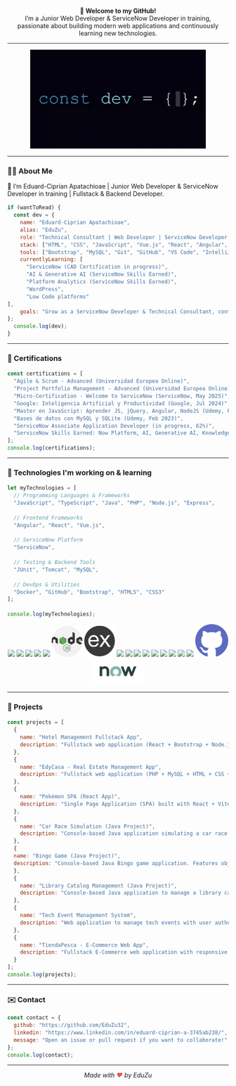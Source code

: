 <p align="center">
  🚀 <b>Welcome to my GitHub!</b><br>
  I’m a Junior Web Developer & ServiceNow Developer in training,<br>
  passionate about building modern web applications and continuously learning new technologies.
</p>


---

<p align="center">
  <img src="const_dev_final.gif" alt="Dev GIF" width="400"/>
</p>

---

### 👨‍💻 About Me

👋 I’m Eduard-Ciprian Apatachioae | Junior Web Developer & ServiceNow Developer in training | Fullstack & Backend Developer.

```js
if (wantToRead) {
  const dev = {
    name: "Eduard-Ciprian Apatachioae",
    alias: "EduZu",
    role: "Technical Consultant | Web Developer | ServiceNow Developer in training",
    stack: ["HTML", "CSS", "JavaScript", "Vue.js", "React", "Angular", "Node.js", "PHP", "Java"],
    tools: ["Bootstrap", "MySQL", "Git", "GitHub", "VS Code", "IntelliJ"],
    currentlyLearning: [
      "ServiceNow (CAD Certification in progress)",
      "AI & Generative AI (ServiceNow Skills Earned)",
      "Platform Analytics (ServiceNow Skills Earned)",
      "WordPress",
      "Low Code platforms"
],
    goals: "Grow as a ServiceNow Developer & Technical Consultant, contribute to international projects, and keep learning 🚀"
};
  console.log(dev);
}


```
---

### 📜 Certifications

```js
const certifications = [
  "Agile & Scrum - Advanced (Universidad Europea Online)",
  "Project Portfolio Management - Advanced (Universidad Europea Online)",
  "Micro-Certification - Welcome to ServiceNow (ServiceNow, May 2025)",
  "Google: Inteligencia Artificial y Productividad (Google, Jul 2024)",
  "Master en JavaScript: Aprender JS, jQuery, Angular, NodeJS (Udemy, Feb 2023)",
  "Bases de datos con MySQL y SQLite (Udemy, Feb 2023)",
  "ServiceNow Associate Application Developer (in progress, 62%)",
  "ServiceNow Skills Earned: Now Platform, AI, Generative AI, Knowledge Management, Platform Analytics, Service Catalog, Workflow Studio"
];
console.log(certifications);
```

---

### 🧐 Technologies I'm working on & learning

```js
let myTechnologies = [
  // Programming Languages & Frameworks
  "JavaScript", "TypeScript", "Java", "PHP", "Node.js", "Express", 
  
  // Frontend Frameworks
  "Angular", "React", "Vue.js",
  
  // ServiceNow Platform
  "ServiceNow",
  
  // Testing & Backend Tools
  "JUnit", "Tomcat", "MySQL",
  
  // DevOps & Utilities
  "Docker", "GitHub", "Bootstrap", "HTML5", "CSS3"
];

console.log(myTechnologies);

```

<p align="center">
  <img src="https://cdn.jsdelivr.net/gh/devicons/devicon/icons/javascript/javascript-original.svg" width="70"/>
  <img src="https://cdn.jsdelivr.net/gh/devicons/devicon/icons/angularjs/angularjs-original.svg" width="70"/>
  <img src="https://cdn.jsdelivr.net/gh/devicons/devicon/icons/react/react-original.svg" width="70"/>
  <img src="https://cdn.jsdelivr.net/gh/devicons/devicon/icons/vuejs/vuejs-original.svg" width="70"/>
  <img src="https://cdn.jsdelivr.net/gh/devicons/devicon/icons/typescript/typescript-original.svg" width="70"/>
  <img src="assets/NodeJs.png" width="70"/>
  <img src="assets/Express.png" width="70"/>
  <img src="https://cdn.jsdelivr.net/gh/devicons/devicon/icons/php/php-original.svg" width="70"/>
  <img src="https://cdn.jsdelivr.net/gh/devicons/devicon/icons/java/java-original.svg" width="70"/>
  <img src="https://cdn.jsdelivr.net/gh/devicons/devicon/icons/junit/junit-plain.svg" width="70"/>
  <img src="https://cdn.jsdelivr.net/gh/devicons/devicon/icons/tomcat/tomcat-original.svg" width="70"/>
  <img src="https://cdn.jsdelivr.net/gh/devicons/devicon/icons/mysql/mysql-original.svg" width="70"/>
  <img src="https://cdn.jsdelivr.net/gh/devicons/devicon/icons/docker/docker-original.svg" width="70"/>
  <img src="https://cdn.jsdelivr.net/gh/devicons/devicon/icons/bootstrap/bootstrap-original.svg" width="70"/>
  <img src="https://cdn.jsdelivr.net/gh/devicons/devicon/icons/html5/html5-original.svg" width="70"/>
  <img src="https://cdn.jsdelivr.net/gh/devicons/devicon/icons/css3/css3-original.svg" width="70"/>
  <img src="assets/GitHub.png" width="75"/>
  <img src="assets/ServiceNow.png" width="120"/>
</p>



---

### 📂 Projects
```js
const projects = [
  {
    name: "Hotel Management Fullstack App",
    description: "Fullstack web application (React + Bootstrap + Node.js + Express + MySQL). Features REST API, JWT authentication, role-based access control, hotel operations management. [View project](https://github.com/EduZu32/hotel-management-fullstack-app)"
  },
  {
    name: "EdyCasa - Real Estate Management App",
    description: "Fullstack web application (PHP + MySQL + HTML + CSS + JS). Features user roles (Admin, Seller, Buyer), property management (CRUD), authentication, and responsive UI. [View project](https://github.com/EduZu32/edycasa-real-estate-app)"
  },
  {
    name: "Pokémon SPA (React App)",
    description: "Single Page Application (SPA) built with React + Vite + Context API. Features API integration with PokeAPI, dynamic UI, state management for favorites, and responsive design. [View project](https://github.com/EduZu32/poke-spa)"
  },
  {
    name: "Car Race Simulation (Java Project)",
    description: "Console-based Java application simulating a car race. Features object-oriented design with classes for Cars and Race management. Includes race logic, car properties, and simple simulation flow. Built using pure Java (OOP) principles. [View project](https://github.com/EduZu32/car-race-java)"
  },
  {
  name: "Bingo Game (Java Project)",
  description: "Console-based Java Bingo game application. Features object-oriented design with classes for Game logic, Card generation, and Ball drawing simulation. Built using pure Java (OOP) principles. [View project](https://github.com/EduZu32/bingo-game)"
  },
  {
    name: "Library Catalog Management (Java Project)",
    description: "Console-based Java application to manage a library catalog. Implements object-oriented design with classes for catalog types, exception handling, and controller logic. Features book management (add, remove, list), catalog type differentiation, and custom exception handling. Built using pure Java (OOP). [View project](https://github.com/EduZu32/java-library-catalog)"
  },
  {
    name: "Tech Event Management System",
    description: "Web application to manage tech events with user authentication (file-based), event CRUD with MySQL, responsive UI using Bootstrap, and error logging system. Built with PHP and Vanilla JS. [View project](https://github.com/EduZu32/tech-event)"
  },
  {
    name: "TiendaPesca - E-Commerce Web App",
    description: "Fullstack E-Commerce web application with responsive product catalog, shopping cart functionality, and REST API (Node.js + Express + MySQL). Features JWT-based authentication, Swagger API docs, and modern UI with Vanilla JS. [View project](https://github.com/EduZu32/TiendaPesca)"
  }
];
console.log(projects);

```

---

### ✉️ Contact
```js
const contact = {
  github: "https://github.com/EduZu32",
  linkedin: "https://www.linkedin.com/in/eduard-ciprian-a-3745ab238/",
  message: "Open an issue or pull request if you want to collaborate!"
};
console.log(contact);

```

---

<p align="center">
  <em>Made with <span style="color: #e25555;">♥</span> by EduZu</em>
</p>









